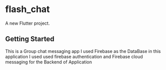 # flash_chat

A new Flutter project.

## Getting Started


This is a Group chat messaging app 
I used Firebase as the DataBase in this application 
I used used firebase authentication and Firebase cloud messaging for the Backend of Application
